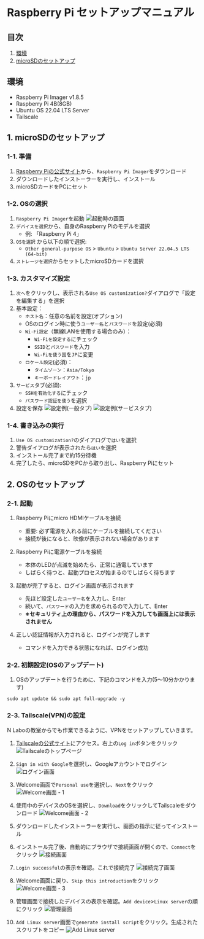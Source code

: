 # Raspberry Pi セットアップマニュアル

## 目次
1. [環境](#環境)
2. [microSDのセットアップ](#microsdのセットアップ)

## 環境
- Raspberry Pi Imager v1.8.5
- Raspberry Pi 4B(8GB)
- Ubuntu OS 22.04 LTS Server
- Tailscale

## 1. microSDのセットアップ

### 1-1. 準備
1. [Raspberry Piの公式サイト](https://www.raspberrypi.com/software/)から、`Raspberry Pi Imager`をダウンロード
2. ダウンロードしたインストーラーを実行し、インストール
3. microSDカードをPCにセット

### 1-2. OSの選択
1. `Raspberry Pi Imager`を起動
![起動時の画面](https://github.com/ncodelabo-yokohama/raspberry-pi-setup-manual/blob/main/imgaes/001.png)
2. `デバイスを選択`から、自身のRaspberry Piのモデルを選択
   - 例: 「Raspberry Pi 4」
3. `OSを選択` から以下の順で選択:
   - `Other general-purpose OS` > `Ubuntu` > `Ubuntu Server 22.04.5 LTS (64-bit)`
4. `ストレージを選択`からセットしたmicroSDカードを選択

### 1-3. カスタマイズ設定
1. `次へ`をクリックし、表示される`Use OS customization?`ダイアログで「設定を編集する」を選択
2. 基本設定：
   - `ホスト名`：任意の名前を設定(オプション)
   - OSのログイン時に使う`ユーザー名`と`パスワード`を設定(必須)
   - `Wi-Fi設定`（無線LANを使用する場合のみ）：
     - `Wi-Fiを設定する`にチェック
     - `SSID`と`パスワード`を入力
     - `Wi-Fiを使う国`を`JP`に変更
   - `ロケール設定`(必須)：
     - `タイムゾーン`：`Asia/Tokyo`
     - `キーボードレイアウト`：`jp`
3. `サービス`タブ(必須):
   - `SSHを有効化する`にチェック
   - `パスワード認証を使う`を選択
4. 設定を保存
![設定例(一般タブ)](https://github.com/ncodelabo-yokohama/raspberry-pi-setup-manual/blob/main/imgaes/002.png)
![設定例(サービスタブ)](https://github.com/ncodelabo-yokohama/raspberry-pi-setup-manual/blob/main/imgaes/003.png)

### 1-4. 書き込みの実行
1. `Use OS customization?`のダイアログで`はい`を選択
2. 警告ダイアログが表示されたら`はい`を選択
3. インストール完了まで約15分待機
4. 完了したら、microSDをPCから取り出し、Raspberry Piにセット

## 2. OSのセットアップ

### 2-1. 起動
1. Raspberry Piにmicro HDMIケーブルを接続
   - 重要: 必ず電源を入れる前にケーブルを接続してください
   - 接続が後になると、映像が表示されない場合があります

2. Raspberry Piに電源ケーブルを接続
   - 本体のLEDが点滅を始めたら、正常に通電しています
   - しばらく待つと、起動プロセスが始まるのでしばらく待ちます

3. 起動が完了すると、ログイン画面が表示されます
   - 先ほど設定した`ユーザー名`を入力し、Enter
   - 続いて、`パスワード`の入力を求められるので入力して、Enter
   - **※セキュリティ上の理由から、パスワードを入力しても画面上には表示されません**

4. 正しい認証情報が入力されると、ログインが完了します
   - コマンドを入力できる状態になれば、ログイン成功

### 2-2. 初期設定(OSのアップデート)
1. OSのアップデートを行うために、下記のコマンドを入力(5〜10分かかります)
```shell
sudo apt update && sudo apt full-upgrade -y
```

### 2-3. Tailscale(VPN)の設定
N Laboの教室からでも作業できるように、VPNをセットアップしていきます。
1. [Tailscaleの公式サイト](https://tailscale.com/)にアクセス。右上の`Log in`ボタンをクリック
![Tailscaleのトップページ](https://github.com/ncodelabo-yokohama/raspberry-pi-setup-manual/blob/main/imgaes/006.png)

2. `Sign in with Google`を選択し、Googleアカウントでログイン
![ログイン画面](https://github.com/ncodelabo-yokohama/raspberry-pi-setup-manual/blob/main/imgaes/007.png)

3. Welcome画面で`Personal use`を選択し、`Next`をクリック
![Welcome画面 - 1](https://github.com/ncodelabo-yokohama/raspberry-pi-setup-manual/blob/main/imgaes/008.png)

4. 使用中のデバイスのOSを選択し、`Download`をクリックしてTailscaleをダウンロード
![Welcome画面 - 2](https://github.com/ncodelabo-yokohama/raspberry-pi-setup-manual/blob/main/imgaes/009.png)

5. ダウンロードしたインストーラーを実行し、画面の指示に従ってインストール

6. インストール完了後、自動的にブラウザで接続画面が開くので、`Connect`をクリック
![接続画面](https://github.com/ncodelabo-yokohama/raspberry-pi-setup-manual/blob/main/imgaes/010.png)

7. `Login successful`の表示を確認。これで接続完了
![接続完了画面](https://github.com/ncodelabo-yokohama/raspberry-pi-setup-manual/blob/main/imgaes/011.png)

8. Welcome画面に戻り、`Skip this introduction`をクリック
![Welcome画面 - 3](https://github.com/ncodelabo-yokohama/raspberry-pi-setup-manual/blob/main/imgaes/012.png)

9. 管理画面で接続したデバイスの表示を確認。`Add device`>`Linux server`の順にクリック
![管理画面](https://github.com/ncodelabo-yokohama/raspberry-pi-setup-manual/blob/main/imgaes/013.png)

10. `Add Linux server`画面で`generate install script`をクリック。生成されたスクリプトをコピー
![Add Linux server](https://github.com/ncodelabo-yokohama/raspberry-pi-setup-manual/blob/main/imgaes/014.png)